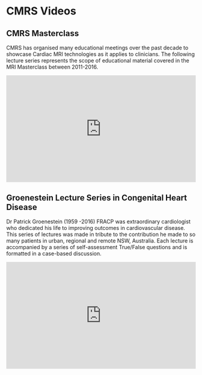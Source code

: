 # CMRS Videos

## CMRS Masterclass

CMRS has organised many educational meetings over the past decade to showcase Cardiac MRI technologies as it applies to clinicians. The following lecture series represents the scope of educational material covered in the MRI Masterclass between 2011-2016.

<div style='padding:56.25% 0 0 0;position:relative;'><iframe src='https://vimeo.com/showcase/6122863/embed' allowfullscreen frameborder='0' style='position:absolute;top:0;left:0;width:100%;height:100%;'></iframe></div>

## Groenestein Lecture Series in Congenital Heart Disease

Dr Patrick Groenestein (1959 -2016) FRACP was extraordinary cardiologist who dedicated his life to improving outcomes in cardiovascular disease. This series of lectures was made in tribute to the contribution he made to so many patients in urban, regional and remote NSW, Australia. Each lecture is accompanied by a series of self-assessment True/False questions and is formatted in a case-based discussion.

<div style='padding:56.25% 0 0 0;position:relative;'><iframe src='https://vimeo.com/showcase/6122860/embed' allowfullscreen frameborder='0' style='position:absolute;top:0;left:0;width:100%;height:100%;'></iframe></div>